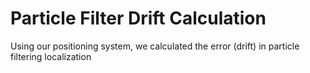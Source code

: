 # Particle Filter Drift Calculation 

Using our positioning system, we calculated the error (drift) in particle filtering localization
